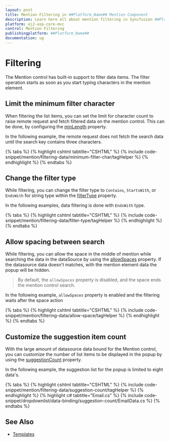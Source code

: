 ```yaml
---
layout: post
title: Mention Filtering in ##Platform_Name## Mention Component
description: Learn here all about mention filtering in Syncfusion ##Platform_Name## Mention component of Syncfusion Essential JS 2 and more.
platform: ej2-asp-core-mvc
control: Mention Filtering
publishingplatform: ##Platform_Name##
documentation: ug
---
```


# Filtering

The Mention control has built-in support to filter data items. The filter operation starts as soon as you start typing characters in the mention element.

## Limit the minimum filter character

When filtering the list items, you can set the limit for character count to raise remote request and fetch filtered data on the mention control. This can be done, by configuring the [minLength](https://help.syncfusion.com/cr/aspnetmvc-js2/Syncfusion.EJ2.DropDowns.Mention.html#Syncfusion_EJ2_DropDowns_Mention_MinLength) property.

In the following example, the remote request does not fetch the search data until the search key contains three characters.

{% tabs %}
{% highlight cshtml tabtitle="CSHTML" %}
{% include code-snippet/mention/filtering-data/minimum-filter-char/tagHelper %}
{% endhighlight %}
{% endtabs %}

## Change the filter type

While filtering, you can change the filter type to `Contains`, `StartsWith`, or `EndsWith` for string type within the [filterType](https://help.syncfusion.com/cr/aspnetmvc-js2/Syncfusion.EJ2.DropDowns.Mention.html#Syncfusion_EJ2_DropDowns_Mention_FilterType) property.

In the following examples, data filtering is done with `EndsWith` type.

{% tabs %}
{% highlight cshtml tabtitle="CSHTML" %}
{% include code-snippet/mention/filtering-data/filter-type/tagHelper %}
{% endhighlight %}
{% endtabs %}

## Allow spacing between search

While filtering, you can allow the space in the middle of mention while searching the data in the dataSource by using the [allowSpaces](https://help.syncfusion.com/cr/aspnetmvc-js2/Syncfusion.EJ2.DropDowns.Mention.html#Syncfusion_EJ2_DropDowns_Mention_AllowSpaces) property. If the datasource data doesn't matches, with the mention element data the popup will be hidden.

> By default, the `allowSpaces` property is disabled, and the space ends the mention control search.

In the following example, `allowSpaces` property is enabled and the filtering waits after the space action

{% tabs %}
{% highlight cshtml tabtitle="CSHTML" %}
{% include code-snippet/mention/filtering-data/allow-space/tagHelper %}
{% endhighlight %}
{% endtabs %}

## Customize the suggestion item count

With the large amount of datasource data bound for the Mention control, you can customize the number of list items to be displayed in the popup by using the [suggestionCount](https://help.syncfusion.com/cr/aspnetmvc-js2/Syncfusion.EJ2.DropDowns.Mention.html#Syncfusion_EJ2_DropDowns_Mention_SuggestionCount) property.

In the following example, the suggestion list for the popup is limited to eight data's.

{% tabs %}
{% highlight cshtml tabtitle="CSHTML" %}
{% include code-snippet/mention/filtering-data/suggestion-count/tagHelper %}
{% endhighlight %}
{% highlight c# tabtitle="Email.cs" %}
{% include code-snippet/dropdownlist/data-binding/suggestion-count/EmailData.cs %}
{% endtabs %}

## See Also

* [Templates](./template)

